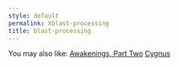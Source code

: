 ```yaml
---
style: default
permalink: Xblast-processing
title: blast-processing
---
```

You may also like:
[Awakenings, Part Two](http://scp-wiki.net/awakenings-part-two)
[Cygnus](http://scp-wiki.net/cygnus)